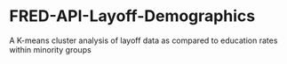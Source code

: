 # FRED-API-Layoff-Demographics
A K-means cluster analysis of layoff data as compared to education rates within minority groups
